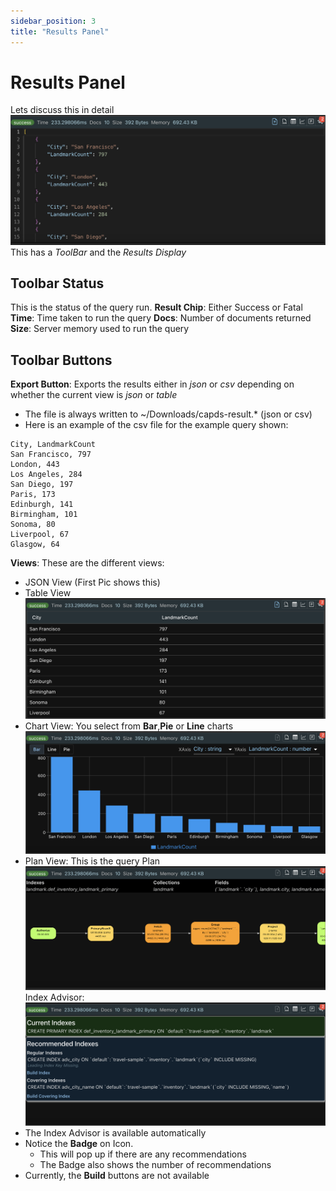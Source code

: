```yaml
---
sidebar_position: 3
title: "Results Panel"
---
```


# Results Panel

Lets discuss this in detail
![workbench-results-json](/img/workbenches/workbench-results-json.png)
This has a _ToolBar_ and the _Results Display_

## Toolbar Status

This is the status of the query run.
**Result Chip**: Either Success or Fatal
**Time**: Time taken to run the query
**Docs**: Number of documents returned
**Size**: Server memory used to run the query

## Toolbar Buttons

**Export Button**: Exports the results either in _json_ or _csv_ depending on whether the current view is _json_ or _table_

- The file is always written to ~/Downloads/capds-result.\* (json or csv)
- Here is an example of the csv file for the example query shown:

```csv
City, LandmarkCount
San Francisco, 797
London, 443
Los Angeles, 284
San Diego, 197
Paris, 173
Edinburgh, 141
Birmingham, 101
Sonoma, 80
Liverpool, 67
Glasgow, 64
```

**Views**: These are the different views:

- JSON View (First Pic shows this)
- Table View
  ![workbench-results-table](/img/workbenches/workbench-results-table.png)
- Chart View: You select from **Bar**,**Pie** or **Line** charts
  ![workbench-results-chart](/img/workbenches/workbench-results-chart.png)
- Plan View: This is the query Plan
  ![workbench-results-plan](/img/workbenches/workbench-results-plan.png)
  Index Advisor:
  ![workbench-results-advisor](/img/workbenches/workbench-results-advisor.png)
- The Index Advisor is available automatically
- Notice the **Badge** on Icon.
  - This will pop up if there are any recommendations
  - The Badge also shows the number of recommendations
- Currently, the **Build** buttons are not available

